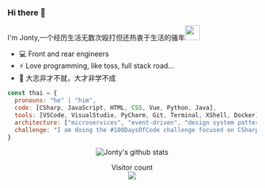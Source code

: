 ### Hi there 👋
I'm Jonty,一个经历生活无数次殴打但还热衷于生活的骚年<img src="https://media.giphy.com/media/WUlplcMpOCEmTGBtBW/giphy.gif" width="30"> 

- 💻 Front and rear engineers
- ⚡ Love programming, like toss, full stack road...
- 🌱 大志非才不就，大才非学不成<br>
<p align="center>
![Open Source Love](https://badges.frapsoft.com/os/v2/open-source.svg?v=103)
![Awesome](https://cdn.rawgit.com/sindresorhus/awesome/d7305f38d29fed78fa85652e3a63e154dd8e8829/media/badge.svg)
</p>
 A little more about me...  <img src="https://media.giphy.com/media/VgCDAzcKvsR6OM0uWg/giphy.gif" width="40">

```javascript
const thai = {
  pronouns: "he" | "him",
  code: [CSharp, JavaScript, HTML, CSS, Vue, Python, Java],
  tools: [VSCode, VisualStudio, PyCharm, Git, Terminal, XShell, Docker],
  architecture: ["microservices", "event-driven", "design system pattern"],
  challenge: "I am doing the #100DaysOfCode challenge focused on CSharp and JavaScript"
}
```

<p  align="center">
    <img align="center" src="https://github-readme-stats.vercel.app/api?username=JontyMin&show_icons=true&hide_border=true&icon_color=586069&title_color=a0a9af" title="Jonty's github stats" />
</p>
<p align="center"> 
  Visitor count<br>
  <img src="https://profile-counter.glitch.me/jontymin/count.svg" />
</p>










